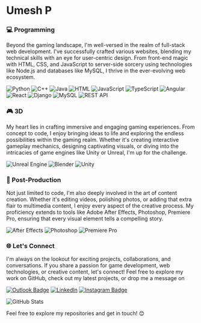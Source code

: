 # Umesh P

### 💻 Programming 

Beyond the gaming landscape, I'm well-versed in the realm of full-stack web development. I've successfully crafted various websites, blending my technical skills with an eye for user-centric design. From front-end magic with HTML, CSS, and JavaScript to server-side sorcery using technologies like Node.js and databases like MySQL, I thrive in the ever-evolving web ecosystem.

![Python](https://img.icons8.com/color/48/000000/python.png)
![C++](https://img.icons8.com/color/48/000000/c-plus-plus-logo.png)
![Java](https://img.icons8.com/color/48/000000/java-coffee-cup-logo.png)
![HTML](https://img.icons8.com/color/48/000000/html-5.png)
![JavaScript](https://img.icons8.com/color/48/000000/javascript.png)
![TypeScript](https://img.icons8.com/color/48/000000/typescript.png)
![Angular](https://img.icons8.com/color/48/000000/angularjs.png)
![React](https://img.icons8.com/color/48/000000/react-native.png)
![Django](https://img.icons8.com/color/48/000000/django.png)
![MySQL](https://img.icons8.com/color/48/000000/mysql-logo.png)
![REST API](https://img.icons8.com/color/48/000000/api.png)


### 🎮 3D

My heart lies in crafting immersive and engaging gaming experiences. From concept to code, I enjoy bringing ideas to life and exploring the endless possibilities within the gaming realm. Whether it's creating interactive gameplay mechanics, designing captivating visuals, or diving into the intricacies of game engines like Unity or Unreal, I'm up for the challenge.

![Unreal Engine](https://img.icons8.com/color/48/000000/unreal-engine.png)
![Blender](https://img.icons8.com/?size=48&id=65231&format=png)
![Unity](https://img.icons8.com/color/48/000000/unity.png)


### 🎨 Post-Production

Not just limited to code, I'm also deeply involved in the art of content creation. Whether it's editing videos, polishing photos, or adding that extra flair to multimedia content, I enjoy every aspect of the creative process. My proficiency extends to tools like Adobe After Effects, Photoshop, Premiere Pro, ensuring that every visual element tells a compelling story.

![After Effects](https://img.icons8.com/color/48/000000/adobe-after-effects.png)
![Photoshop](https://img.icons8.com/color/48/000000/adobe-photoshop.png)
![Premiere Pro](https://img.icons8.com/color/48/000000/adobe-premiere-pro.png)


### 🌐 Let's Connect

I'm always on the lookout for exciting projects, collaborations, and conversations. If you share a passion for game development, web technologies, or creative content, let's connect! Feel free to explore my work on GitHub, check out my latest projects, or drop me a message on

[![Outlook Badge](https://img.shields.io/badge/Outlook-blue?style=for-the-badge&logo=microsoft-outlook&labelColor=blue)](mailto:umeshprakash123@outlook.com)
[![LinkedIn](https://img.shields.io/badge/LinkedIn-blue?style=for-the-badge&logo=linkedin&labelColor=blue)](https://www.linkedin.com/in/umesh-prakash/)
[![Instagram Badge](https://img.shields.io/badge/-Instagram-%23E4405F?style=for-the-badge&logo=instagram&logoColor=white)](https://www.instagram.com/x_dreamist/)


![GitHub Stats](https://github-readme-stats.vercel.app/api?username=XDreamist&show_icons=true&hide=prs&theme=radical)

Feel free to explore my repositories and get in touch! 😊

